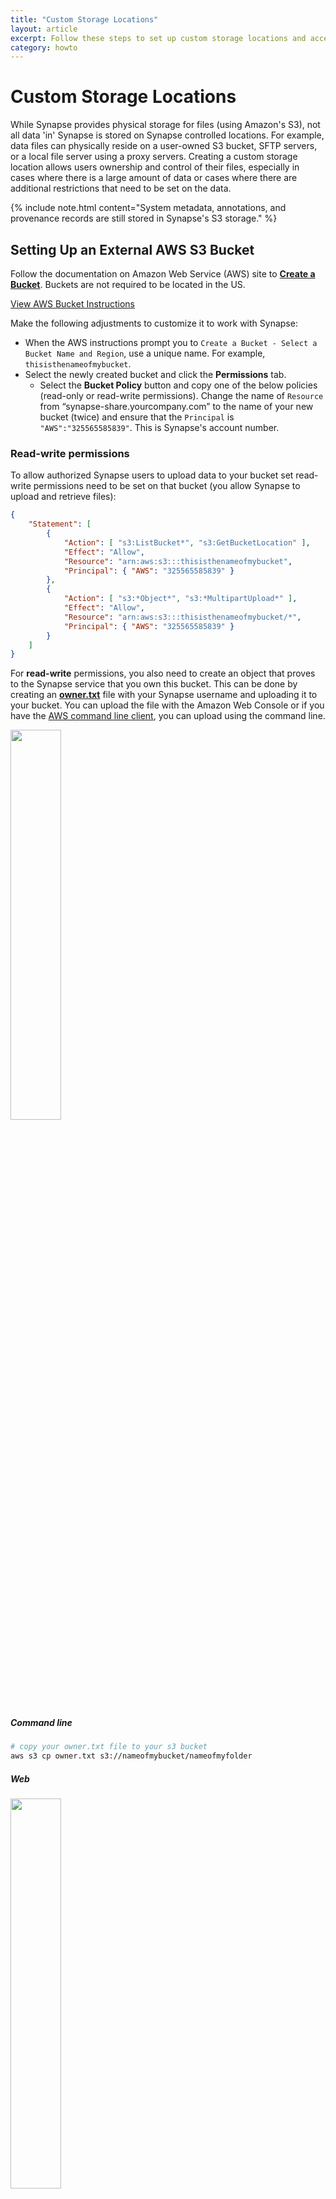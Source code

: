 ```yaml
---
title: "Custom Storage Locations"
layout: article
excerpt: Follow these steps to set up custom storage locations and access them with Synapse. 
category: howto
---
```


<style>
#image {
    width: 100%;
}
#imageSmall {
    width: 40%;
}
</style>

# Custom Storage Locations

While Synapse provides physical storage for files (using Amazon's S3), not all data 'in' Synapse is stored on Synapse controlled locations. For example, data files can physically reside on a user-owned S3 bucket, SFTP servers, or a local file server using a proxy servers. Creating a custom storage location allows users ownership and control of their files, especially in cases where there is a large amount of data or cases where there are additional restrictions that need to be set on the data.

{% include note.html content="System metadata, annotations, and provenance records are still stored in Synapse's S3 storage." %}

## Setting Up an External AWS S3 Bucket

Follow the documentation on Amazon Web Service (AWS) site to **[Create a Bucket](http://docs.aws.amazon.com/AmazonS3/latest/gsg/CreatingABucket.html)**. Buckets are not required to be located in the US.

<a href="http://docs.aws.amazon.com/AmazonS3/latest/gsg/CreatingABucket.html" class="btn btn-primary">View AWS Bucket Instructions</a>

Make the following adjustments to customize it to work with Synapse:  

* When the AWS instructions prompt you to `Create a Bucket - Select a Bucket Name and Region`, use a unique name. For example, `thisisthenameofmybucket`.
* Select the newly created bucket and click the **Permissions** tab.
  * Select the **Bucket Policy** button and copy one of the below policies (read-only or read-write permissions). Change the name of `Resource` from “synapse-share.yourcompany.com” to the name of your new bucket (twice) and ensure that the `Principal` is `"AWS":"325565585839"`. This is Synapse's account number.

### Read-write permissions

To allow authorized Synapse users to upload data to your bucket set read-write permissions need to be set on that bucket (you allow Synapse to upload and retrieve files):

```json
{
    "Statement": [
        {
            "Action": [ "s3:ListBucket*", "s3:GetBucketLocation" ],
            "Effect": "Allow",
            "Resource": "arn:aws:s3:::thisisthenameofmybucket",
            "Principal": { "AWS": "325565585839" }
        },
        {
            "Action": [ "s3:*Object*", "s3:*MultipartUpload*" ],
            "Effect": "Allow",
            "Resource": "arn:aws:s3:::thisisthenameofmybucket/*",
            "Principal": { "AWS": "325565585839" }
        }
    ]
}
```

For **read-write** permissions, you also need to create an object that proves to the Synapse service that you own this bucket. This can be done by creating an **[owner.txt](../assets/downloads/owner.txt)** file with your Synapse username and uploading it to your bucket. You can upload the file with the Amazon Web Console or if you have  the [AWS command line client](https://aws.amazon.com/cli/), you can upload using the command line.

<img id="imageSmall" src="../assets/images/ownerTxt.png">

##### Command line

```bash
# copy your owner.txt file to your s3 bucket
aws s3 cp owner.txt s3://nameofmybucket/nameofmyfolder
```

##### Web

<img id="imageSmall" src="../assets/images/uploadAWS.png">

Navigate to your bucket on the Amazon Console and select **Upload** to upload your text file.

### Read-only permissions

If you do not want to allow authorized Synapse users to upload data to your bucket but provide read access you can change the permissions to read-only:

```json
{
    "Statement": [
        {
            "Action": [ "s3:ListBucket*", "s3:GetBucketLocation" ],
            "Effect": "Allow",
            "Resource": "arn:aws:s3:::synapse-share.yourcompany.com",
            "Principal": { "AWS": "325565585839" }
        },
        {
            "Action": [ "s3:GetObject*", "s3:*MultipartUpload*" ],
            "Effect": "Allow",
            "Resource": "arn:aws:s3:::synapse-share.yourcompany.com/*",
            "Principal": { "AWS": "325565585839" }
        }
    ]
}
```

### Make sure to enable cross-origin resource sharing (CORS)

In **Permissions**, click **CORS configuration**. In the CORS configuration editor, edit the configuration so that Synapse is included  in the `AllowedOrigin` tag. An example CORS configuration that would allow this is:

```html
<CORSConfiguration>
    <CORSRule>
        <AllowedOrigin>*</AllowedOrigin>
        <AllowedMethod>GET</AllowedMethod>
        <AllowedMethod>POST</AllowedMethod>
        <AllowedMethod>PUT</AllowedMethod>
        <AllowedMethod>HEAD</AllowedMethod>
        <MaxAgeSeconds>3000</MaxAgeSeconds>
        <AllowedHeader>*</AllowedHeader>
    </CORSRule>
</CORSConfiguration>
```

For more information, please read: [How Do I Configure CORS on My Bucket?](https://docs.aws.amazon.com/AmazonS3/latest/dev/cors.html#how-do-i-enable-cors)

### Set S3 Bucket as Upload Location

By default, your `Project/Folder` uses Synapse storage. You can use the external bucket configured above via our programmatic clients or web client.

##### Python

```python
# Set storage location
import synapseclient
import json
syn = synapseclient.login()
PROJECT = 'syn12345'

destination = {'uploadType':'S3',
               'concreteType':'org.sagebionetworks.repo.model.project.ExternalS3StorageLocationSetting',
               'bucket':'nameofyourbucket'}
destination = syn.restPOST('/storageLocation', body=json.dumps(destination))

project_destination ={'concreteType': 'org.sagebionetworks.repo.model.project.UploadDestinationListSetting',
                      'settingsType': 'upload'}
project_destination['locations'] = [destination['storageLocationId']]
project_destination['projectId'] = PROJECT

project_destination = syn.restPOST('/projectSettings', body = json.dumps(project_destination))
```

##### R

```r
#set storage location
library(synapser)
synLogin()
projectId <- 'syn12345'

destination <- list(uploadType='S3',
                    concreteType='org.sagebionetworks.repo.model.project.ExternalS3StorageLocationSetting',
                    bucket='nameofyourbucket')
destination <- synRestPOST('/storageLocation', body=toJSON(destination))

projectDestination <- list(concreteType='org.sagebionetworks.repo.model.project.UploadDestinationListSetting',
                           settingsType='upload')
projectDestination$locations <- list(destination$storageLocationId)
projectDestination$projectId <- projectId

projectDestination <- synRestPOST('/projectSettings', body=toJSON(projectDestination))
```

##### Web

 Navigate to your **Project/Folder -> Tools -> Change Storage Location**. In the resulting pop-up, select the `Amazon S3 Bucket` option and fill in the relevant information, where Bucket is the name of your external bucket, Base Key is the name of the folder in your bucket to upload to, and Banner is a short description such as who owns the storage location:

<img id="image" src="../assets/images/external_s3.png">

### Adding Files in Your S3 Bucket to Synapse

If your bucket is set for read-write access, files can be added to the bucket using the standard Synapse interface (web or programmatic).

If the bucket is read-only or you already have content in the bucket, you will have to add representations of the files in Synapse programmatically. This is done using a `FileHandle`, which is a Synapse representation of the file.

##### Python

```python
# create filehandle
fileHandle = {'concreteType': 'org.sagebionetworks.repo.model.file.S3FileHandle',
              'fileName'    : 'nameOfFile.csv',
              'contentSize' : "sizeInBytes",
              'contentType' : 'text/csv',
              'contentMd5' :  'md5',
              'bucketName' : destination['bucket'],
              'key' : 's3ObjectKey',
              'storageLocationId': destination['storageLocationId']}
fileHandle = syn.restPOST('/externalFileHandle/s3', json.dumps(fileHandle), endpoint=syn.fileHandleEndpoint)

f = synapseclient.File(parentId=PROJECT, dataFileHandleId = fileHandle['id'])

f = syn.store(f)
```

##### R

```r
# create filehandle
fileHandle <- list(concreteType='org.sagebionetworks.repo.model.file.S3FileHandle',
                   fileName    = 'nameOfFile.csv',
                   contentSize = 'sizeInBytes',
                   contentType = 'text/csv',
                   contentMd5 =  'md5',
                   storageLocationId = destination$storageLocationId,
                   bucketName = destination$bucket,
                   key ='s3ObjectKey')
fileHandle <- synRestPOST('/externalFileHandle/s3', body=toJSON(fileHandle), endpoint = synapseFileServiceEndpoint())

f <- File(dataFileHandleId=fileHandle$id, parentId=projectId)

f <- synStore(f)
```

Please see the [REST docs](http://docs.synapse.org/rest/org/sagebionetworks/repo/model/project/ExternalS3StorageLocationSetting.html) for more information on setting external storage location settings using our REST API.

## Using SFTP

To setup an SFTP as a storage location, the settings on the `Project` need to be changed, specifically the `storageLocation` needs to be set. This is best done using either R or Python but has alpha support in the web browser.
Customize the code below to set the storage location as your SFTP server:

##### Python

```python
import synapseclient
import json
syn = synapseclient.login()

destination = { "uploadType":"SFTP",
    "concreteType":"org.sagebionetworks.repo.model.project.ExternalStorageLocationSetting",
    "description":"My SFTP upload location",
    "supportsSubfolders":True,
    "url":"sftp://your-sftp-server.com",
    "banner":"A descriptive banner, tada!"}

destination = syn.restPOST('/storageLocation', body=json.dumps(destination))

project_destination = {"concreteType":"org.sagebionetworks.repo.model.project.UploadDestinationListSetting",
    "settingsType":"upload"}
project_destination['projectId'] = PROJECT
project_destination['locations'] = [destination['storageLocationId']]

project_destination = syn.restPOST('/projectSettings', body = json.dumps(project_destination))
```

##### R

```r
library(synapseClient)
synapseLogin()
projectId <- 'syn12345'

destination <- list(uploadType='SFTP',
                    concreteType='org.sagebionetworks.repo.model.project.ExternalStorageLocationSetting',
                    description='My SFTP upload location',
                    supportsSubfolders=TRUE,
                    url='https://your-sftp-server.com',
                    banner='A descriptive banner, tada!')

destination <- synRestPOST('/storageLocation', body=destination)

projectDestination <- list(concreteType='org.sagebionetworks.repo.model.project.UploadDestinationListSetting',
                           settingsType='upload')
projectDestination$locations <- list(destination$storageLocationId)
projectDestination$projectId <- projectId

projectDestination <- synRestPOST('/projectSettings', body = projectDestination)
```

## Using a Proxy to Access a Local File Server or SFTP Server

For files stored outside of Amazon, an additional proxy is needed to validate the pre-signed URL and then proxy the requested file contents.  View more information **[here](https://github.com/Sage-Bionetworks/file-proxy/wiki)** about the process as well as about creating a [local proxy](https://github.com/Sage-Bionetworks/file-proxy/wiki/Setup-Proxy-Local) or a [SFTP proxy](https://github.com/Sage-Bionetworks/file-proxy/wiki).

#### Set Project Settings for a Local Proxy

You must have a key ("your_secret_key") to allow Synapse to interact with the filesystem.

##### Python

```python
import synapseclient
import json
syn = synapseclient.login()
PROJECT = 'syn12345'

destination = {"uploadType":"PROXYLOCAL",
               "secretKey":"your_secret_key",
               "proxyUrl":"https://your-proxy.prod.sagebase.org",
               "concreteType":"org.sagebionetworks.repo.model.project.ProxyStorageLocationSettings"}
destination = syn.restPOST('/storageLocation', body=json.dumps(destination))

project_destination ={"concreteType": "org.sagebionetworks.repo.model.project.UploadDestinationListSetting",
                      "settingsType": "upload"}
project_destination['locations'] = [destination['storageLocationId']]
project_destination['projectId'] = PROJECT

project_destination = syn.restPOST('/projectSettings', body = json.dumps(project_destination))
```

##### R

```r
library(synapser)
synLogin()
projectId <- 'syn12345'

destination <- list(uploadType='PROXYLOCAL',
                    secretKey='your_secret_key',
                    proxyUrl='https://your-proxy.prod.sagebase.org',
                    concreteType='org.sagebionetworks.repo.model.project.ProxyStorageLocationSettings')
destination <- synRestPOST('/storageLocation', body=toJSON(destination))

projectDestination <- list(concreteType='org.sagebionetworks.repo.model.project.UploadDestinationListSetting',
                           settingsType='upload')
projectDestination$locations <- list(destination$storageLocationId)
projectDestination$projectId <- projectId

projectDestination <- synRestPOST('/projectSettings', body=toJSON(projectDestination))
```

#### Set Project Settings for a SFTP Proxy

You must have a key ("your_secret_key") to allow Synapse to interact with the filesystem.

##### Python

```python
import synapseclient
import json
syn = synapseclient.login()
PROJECT = 'syn12345'

destination = {"uploadType":"SFTP",
               "secretKey":"your_secret_key",
               "proxyUrl":"https://your-proxy.prod.sagebase.org",
               "concreteType":"org.sagebionetworks.repo.model.project.ProxyStorageLocationSettings"}
destination = syn.restPOST('/storageLocation', body=json.dumps(destination))

project_destination ={"concreteType": "org.sagebionetworks.repo.model.project.UploadDestinationListSetting",
                      "settingsType": "upload"}
project_destination['locations'] = [destination['storageLocationId']]
project_destination['projectId'] = PROJECT

project_destination = syn.restPOST('/projectSettings', body = json.dumps(project_destination))
```

##### R

```r
library(synapser)
synLogin()
projectId <- 'syn12345'

destination <- list(uploadType='SFTP',
                    secretKey='your_secret_key',
                    proxyUrl='https://your-proxy.prod.sagebase.org',
                    concreteType='org.sagebionetworks.repo.model.project.ProxyStorageLocationSettings')
destination <- synRestPOST('/storageLocation', body=toJSON(destination))

projectDestination <- list(concreteType='org.sagebionetworks.repo.model.project.UploadDestinationListSetting',
                           settingsType='upload')
projectDestination$locations <- list(destination$storageLocationId)
projectDestination$projectId <- projectId

projectDestination <- synRestPOST('/projectSettings', body=toJSON(projectDestination))
```
